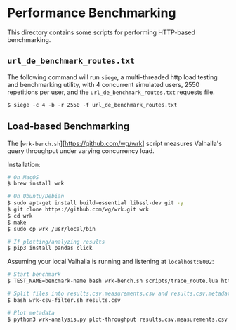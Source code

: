 # Performance Benchmarking

This directory contains some scripts for performing HTTP-based benchmarking.

## `url_de_benchmark_routes.txt`

The following command will run `siege`, a multi-threaded http load testing and benchmarking utility,
with 4 concurrent simulated users, 2550 repetitions per user, and the `url_de_benchmark_routes.txt`
requests file.

```
$ siege -c 4 -b -r 2550 -f url_de_benchmark_routes.txt
```

## Load-based Benchmarking

The [`wrk-bench.sh`][https://github.com/wg/wrk] script measures Valhalla's query
throughput under varying concurrency load.

Installation:

```bash
# On MacOS
$ brew install wrk

# On Ubuntu/Debian
$ sudo apt-get install build-essential libssl-dev git -y
$ git clone https://github.com/wg/wrk.git wrk
$ cd wrk
$ make
$ sudo cp wrk /usr/local/bin

# If plotting/analyzing results
$ pip3 install pandas click
```

Assuming your local Valhalla is running and listening at `localhost:8002`:

```bash
# Start benchmark
$ TEST_NAME=bencmark-name bash wrk-bench.sh scripts/trace_route.lua http://localhost:8002 2> >(tee results.csv)

# Split files into results.csv.measurements.csv and results.csv.metadata.csv
$ bash wrk-csv-filter.sh results.csv

# Plot metadata
$ python3 wrk-analysis.py plot-throughput results.csv.measurements.csv results.csv.metadata.csv
```

